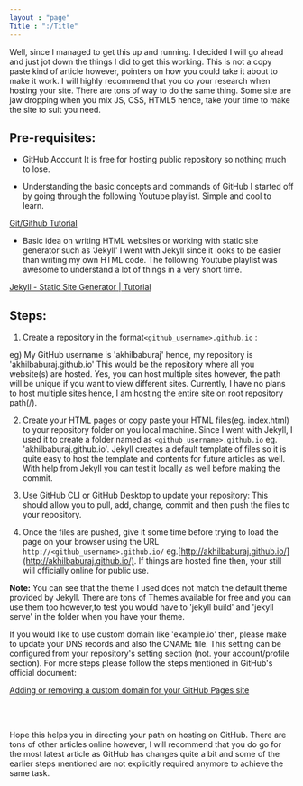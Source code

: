 ```yaml
---
layout : "page"
Title : ":/Title"
---
```

Well, since I managed to get this up and running. I decided I will go ahead and just jot down the things I did to get this working. This is not a copy paste kind of article however, pointers on how you could take it about to make it work. I will highly recommend that you do your research when hosting your site. There are tons of way to do the same thing. Some site are jaw dropping when you mix JS, CSS, HTML5 hence, take your time to make the site to suit you need. 

Pre-requisites:
---
* GitHub Account
It is free for hosting public repository so nothing much to lose.

* Understanding the basic concepts and commands of GitHub
I started off by going through the following Youtube playlist. Simple and cool to learn.

[Git/Github Tutorial](https://www.youtube.com/playlist?list=PLeo1K3hjS3usJuxZZUBdjAcilgfQHkRzW)

* Basic idea on writing HTML websites or working with static site generator such as 'Jekyll' 
I went with Jekyll since it looks to be easier than writing my own HTML code. The following Youtube playlist was awesome to understand a lot of things in a very short time.

[Jekyll - Static Site Generator \| Tutorial](https://www.youtube.com/playlist?list=PLLAZ4kZ9dFpOPV5C5Ay0pHaa0RJFhcmcB)

Steps:
---
1. Create a repository in the format`<github_username>.github.io` :

eg) My GitHub username is 'akhilbaburaj' hence, my repository is 'akhilbaburaj.github.io'
This would be the repository where all you website(s) are hosted. Yes, you can host multiple sites however, the path will be unique if you want to view different sites. Currently, I have no plans to host multiple sites hence, I am hosting the entire site on root repository path(/).

2. Create your HTML pages or copy paste your HTML files(eg. index.html) to your repository folder on you local machine. Since I went with Jekyll, I used it to create a folder named as `<github_username>.github.io` eg. 'akhilbaburaj.github.io'. Jekyll creates a default template of files so it is quite easy to host the template and contents for future articles as well. With help from Jekyll you can test it locally as well before making the commit. 

3. Use GitHub CLI or GitHub Desktop to update your repository:
This should allow you to pull, add, change, commit and then push the files to your repository. 

4. Once the files are pushed, give it some time before trying to load the page on your browser using the URL `http://<github_username>.github.io/` eg.[http://akhilbaburaj.github.io/](http://akhilbaburaj.github.io/). If things are hosted fine then, your still will officially online for public use.

**Note:** You can see that the theme I used does not match the default theme provided by Jekyll. There are tons of Themes available for free and you can use them too however,to test you would have to 'jekyll build' and 'jekyll serve' in the folder when you have your theme. 

If you would like to use custom domain like 'example.io' then, please make to update your DNS records and also the CNAME file. This setting can be configured from your repository's setting section (not. your account/profile section). For more steps please follow the steps mentioned in GitHub's official document:

[Adding or removing a custom domain for your GitHub Pages site](https://help.github.com/articles/adding-or-removing-a-custom-domain-for-your-github-pages-site/)

<br>
<br>

Hope this helps you in directing your path on hosting on GitHub. There are tons of other articles online however, I will recommend that you do go for the most latest article as GitHub has changes quite a bit and some of the earlier steps mentioned are not explicitly required anymore to achieve the same task. 